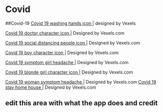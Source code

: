 # Covid
##Covid-19 
<a href="https://www.vexels.com/vectors/preview/193288/covid-19-washing-hands-icon"> Covid 19 washing hands icon </a> | designed by Vexels

<a target="_blank" href="https://www.vexels.com/vectors/preview/193244/covid-19-doctor-character-icon"> Covid 19 doctor character icon </a> |   Designed by Vexels.com

<a target="_blank" href="https://www.vexels.com/vectors/preview/193263/covid-19-social-distancing-people-icon"> Covid 19 social distancing people icon </a> |   Designed by Vexels.com

<a target="_blank" href="https://www.vexels.com/vectors/preview/193239/covid-19-boy-character-icon"> Covid 19 boy character icon </a> |   Designed by Vexels.com

<a target="_blank" href="https://www.vexels.com/vectors/preview/193280/covid-19-symptom-girl-headache"> Covid 19 symptom girl headache </a> |   Designed by Vexels.com

<a target="_blank" href="https://www.vexels.com/vectors/preview/193236/covid-19-blonde-girl-character-icon"> Covid 19 blonde girl character icon </a> |   Designed by Vexels.com

<a target="_blank" href="https://www.vexels.com/vectors/preview/193290/covid-19-woman-symptom-headache"> Covid 19 woman symptom headache </a> |   Designed by Vexels.com
<a target="_blank" href="https://www.vexels.com/png-svg/preview/193265/covid-19-stay-home-icon"> Covid 19 stay home house </a> |   Designed by Vexels.com


## edit this area with what the app does and credit
